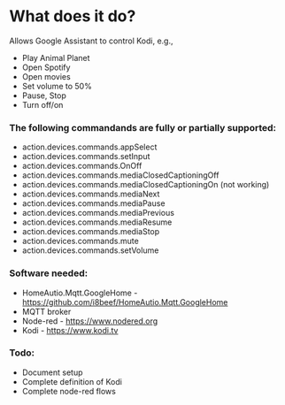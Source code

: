 ﻿

# What does it do?
Allows Google Assistant to control Kodi, e.g.,

- Play Animal Planet
- Open Spotify
- Open movies 
- Set volume to 50%
- Pause, Stop
- Turn off/on


### The following commandands are fully or partially supported:

- action.devices.commands.appSelect 
- action.devices.commands.setInput
- action.devices.commands.OnOff
- action.devices.commands.mediaClosedCaptioningOff
- action.devices.commands.mediaClosedCaptioningOn (not working)
- action.devices.commands.mediaNext
- action.devices.commands.mediaPause
- action.devices.commands.mediaPrevious
- action.devices.commands.mediaResume
- action.devices.commands.mediaStop
- action.devices.commands.mute
- action.devices.commands.setVolume


### Software needed:
- HomeAutio.Mqtt.GoogleHome - https://github.com/i8beef/HomeAutio.Mqtt.GoogleHome
- MQTT broker
- Node-red - https://www.nodered.org
- Kodi - https://www.kodi.tv



### Todo:
- Document setup
- Complete definition of Kodi
- Complete node-red flows


